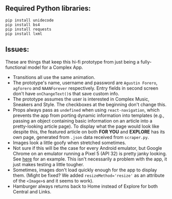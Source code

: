 ## Required Python libraries:

```
pip install unidecode
pip install bs4
pip install requests
pip install lxml
```

## Issues:

These are things that keep this hi-fi prototype from just being a fully-functional model for a Complex App.

* Transitions all use the same animation.
* The prototype's name, username and password are `Agustin Forero`, `agforero` and `NAANForever` respectively. Entry fields in second screen don't have `onChangeText()`s that save custom info.
* The prototype assumes the user is interested in Complex Music, Sneakers and Style. The checkboxes at the beginning don't change this.
* Props always pass as `undefined` when using `react-navigation`, which prevents the app from porting dynamic information into templates (e.g., passing an object containing basic information on an article into a pretty-looking article page). To display what the page would look like despite this, the featured article on both **FOR YOU** and **EXPLORE** has its own page, generated from `.json` data received from `scraper.py`.
* Images look a little goofy when stretched sometimes.
* Not sure if this will be the case for every Android emulator, but Google Chrome on an emulator running a Pixel 5 (API 32) is pretty janky looking. See [here](react_env/assets/imgs/const/chrome_jank.png) for an example. This isn't necessarily a problem with the app, it just makes testing a little tougher.
* Sometimes, images don't load quickly enough for the app to display them. (Might be fixed? We added `resizeMethod='resize'` as an attribute of the `<Image>`s and it seems to work).
* Hamburger always returns back to Home instead of Explore for both Central and Links.